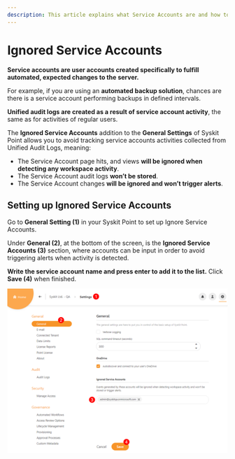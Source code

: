 ```yaml
---
description: This article explains what Service Accounts are and how to ignore Service Account activities within SysKit Point.
---
```


# Ignored Service Accounts

**Service accounts are user accounts created specifically to fulfill automated, expected changes to the server.**

For example, if you are using an **automated backup solution**, chances are there is a service account performing backups in defined intervals.

**Unified audit logs are created as a result of service account activity**, the same as for activities of regular users.

The **Ignored Service Accounts** addition to the **General Settings** of Syskit Point allows you to avoid tracking service accounts activities collected from Unified Audit Logs, meaning:

 * The Service Account page hits, and views **will be ignored when detecting any workspace activity**.
 * The Service Account audit logs **won’t be stored**.
 * The Service Account changes **will be ignored and won’t trigger alerts**.




## Setting up Ignored Service Accounts

Go to **General Setting (1)** in your Syskit Point to set up Ignore Service Accounts.

Under **General (2)**, at the bottom of the screen, is the **Ignored Service Accounts (3)** section, where accounts can be input in order to avoid triggering alerts when activity is detected. 

**Write the service account name and press enter to add it to the list.** Click **Save (4)** when finished.

![Setting up Ignored Service Accounts](../.gitbook/assets/ignored-service-accounts_set-up.png)

